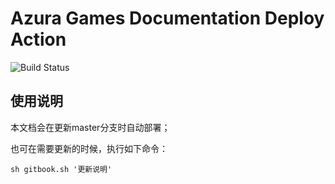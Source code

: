 # Azura Games Documentation Deploy Action

![Build Status](https://github.com/AzuraGames/azura-portal-documentation/actions/workflows/gitbook-action.yml/badge.svg?branch=gh-pages)


## 使用说明

本文档会在更新master分支时自动部署；

也可在需要更新的时候，执行如下命令：

```
sh gitbook.sh '更新说明'
```
